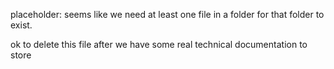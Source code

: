 placeholder: seems like we need at least one file in a folder for that folder to exist.  

ok to delete this file after we have some real technical documentation to store 

